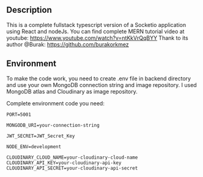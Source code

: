 ## Description
This is a complete fullstack typescript version of a Socketio application using React and nodeJs.
You can find complete MERN tutorial video at youtube:
<https://www.youtube.com/watch?v=ntKkVrQqBYY>
Thank to its author @Burak: <https://github.com/burakorkmez>


## Environment
To make the code work, you need to create .env file in backend directory and use your own MongoDB connection string and image repository.
I used MongoDB atlas and Cloudinary as image repository.

Complete environment code you need:

```
PORT=5001

MONGODB_URI=your-connection-string

JWT_SECRET=JWT_Secret_Key

NODE_ENV=development

CLOUDINARY_CLOUD_NAME=your-cloudinary-cloud-name
CLOUDINARY_API_KEY=your-cloudinary-api-key
CLOUDINARY_API_SECRET=your-cloudinary-api-secret

```
